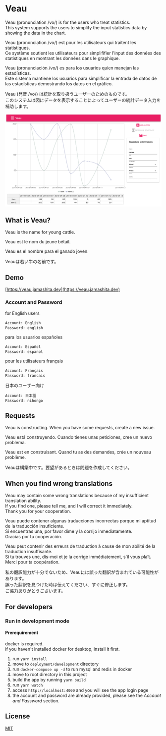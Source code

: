 # Veau

Veau (pronunciation /vo/) is for the users who treat statistics.  
This system supports the users to simplify the input statistics data by showing the data in the chart.

Veau (prononciation /vo/) est pour les utilisateurs qui traitent les statistiques.  
Ce système soutient les utilisateurs pour simplififier l'input des données des statistiques en montrant les données dans le graphique.

Veau (pronunciación /vo/) es para los usuarios quien manejan las estadísticas.  
Este sistema mantiene los usuarios para simplificar la entrada de datos de las estadísticas demostrando los datos en el gráfico.

Veau (発音 /vo/) は統計を取り扱うユーザーのためのものです。  
このシステムは図にデータを表示することによってユーザーの統計データ入力を補助します。

![](images/screenshot.png)

## What is Veau?

Veau is the name for young cattle.

Veau est le nom du jeune bétail.

Veau es el nombre para el ganado joven.

Veauは若い牛の名前です。

## Demo

[https://veau.jamashita.dev](https://veau.jamashita.dev)

### Account and Password

for English users

```
Account: English
Password: english
```

para los usuarios españoles

```
Account: Español
Password: espanol
```

pour les utilisateurs français

```
Account: Français
Password: francais
```

日本のユーザー向け

```
Account: 日本語
Password: nihongo
```

## Requests

Veau is constructing. When you have some requests, create a new issue.

Veau está construyendo. Cuando tienes unas peticiones, cree un nuevo problema.

Veau est en construisant. Quand tu as des demandes, crée un nouveau problème.

Veauは構築中です。要望があるときは問題を作成してください。

## When you find wrong translations

Veau may contain some wrong translations because of my insufficient translation ability.  
If you find one, please tell me, and I will correct it immediately.  
Thank you for your cooperation.

Veau puede contener algunas traducciones incorrectas porque mi aptitud de la traducción insuficiente.  
Si encuentras una, por favor dime y la corrijo inmediatamente.  
Gracias por tu cooperación.

Veau peut contenir des erreurs de traduction à cause de mon abilité de la traduction insuffisante.  
Si tu trouves une, dis-moi et je la corrige immédiatement, s'il vous plaît.  
Merci pour ta coopération.

私の翻訳能力が十分でないため、Veauには誤った翻訳が含まれている可能性があります。  
誤った翻訳を見つけた時は伝えてください、すぐに修正します。  
ご協力ありがとうございます。

## For developers
### Run in development mode
#### Prerequirement
docker is required.  
if you haven't installed docker for desktop, install it first.

1. run `yarn install`
1. move to `deployment/development` directory
1. run `docker-compose up -d` to run mysql and redis in docker
1. move to root directory in this project
1. build the app by running `yarn build`
1. run `yarn watch`
1. access `http://localhost:4000` and you will see the app login page
1. the account and password are already provided, please see the *Account and Password* section.

## License

[MIT](LICENSE)
